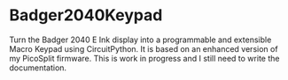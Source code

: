 # Badger2040Keypad
Turn the Badger 2040 E Ink display into a programmable and extensible Macro Keypad using CircuitPython. It is based on an enhanced version of my  PicoSplit firmware. This is work in progress and I still need to write the documentation.
